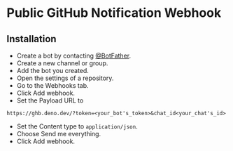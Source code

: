 # Public GitHub Notification Webhook

## Installation

- Create a bot by contacting [@BotFather](https://t.me/BotFather).
- Create a new channel or group.
- Add the bot you created.
- Open the settings of a repository.
- Go to the Webhooks tab.
- Click Add webhook.
- Set the Payload URL to

```text
https://ghb.deno.dev/?token=<your_bot's_token>&chat_id<your_chat's_id>
```

- Set the Content type to `application/json`.
- Choose Send me everything.
- Click Add webhook.
